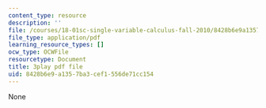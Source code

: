 ```yaml
---
content_type: resource
description: ''
file: /courses/18-01sc-single-variable-calculus-fall-2010/8428b6e9a1357ba3cef1556de71cc154_eHJuAByQf5A.pdf
file_type: application/pdf
learning_resource_types: []
ocw_type: OCWFile
resourcetype: Document
title: 3play pdf file
uid: 8428b6e9-a135-7ba3-cef1-556de71cc154
---
```

None

